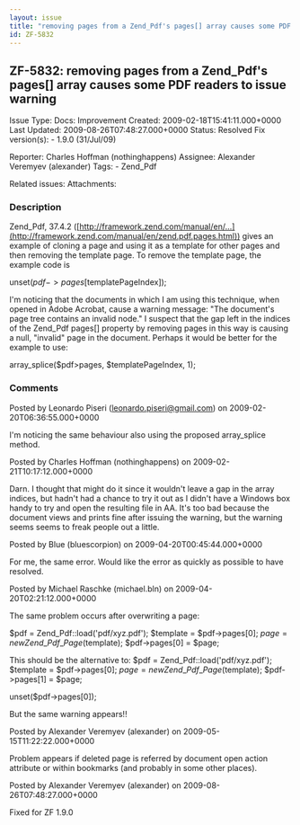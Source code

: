 ```yaml
---
layout: issue
title: "removing pages from a Zend_Pdf's pages[] array causes some PDF readers to issue warning"
id: ZF-5832
---
```


ZF-5832: removing pages from a Zend\_Pdf's pages[] array causes some PDF readers to issue warning
-------------------------------------------------------------------------------------------------

 Issue Type: Docs: Improvement Created: 2009-02-18T15:41:11.000+0000 Last Updated: 2009-08-26T07:48:27.000+0000 Status: Resolved Fix version(s): - 1.9.0 (31/Jul/09)
 
 Reporter:  Charles Hoffman (nothinghappens)  Assignee:  Alexander Veremyev (alexander)  Tags: - Zend\_Pdf
 
 Related issues: 
 Attachments: 
### Description

Zend\_Pdf, 37.4.2 ([http://framework.zend.com/manual/en/…](http://framework.zend.com/manual/en/zend.pdf.pages.html)) gives an example of cloning a page and using it as a template for other pages and then removing the template page. To remove the template page, the example code is

unset($pdf->pages[$templatePageIndex]);

I'm noticing that the documents in which I am using this technique, when opened in Adobe Acrobat, cause a warning message: "The document's page tree contains an invalid node." I suspect that the gap left in the indices of the Zend\_Pdf pages[] property by removing pages in this way is causing a null, "invalid" page in the document. Perhaps it would be better for the example to use:

array\_splice($pdf>pages, $templatePageIndex, 1);

 

 

### Comments

Posted by Leonardo Piseri (leonardo.piseri@gmail.com) on 2009-02-20T06:36:55.000+0000

I'm noticing the same behaviour also using the proposed array\_splice method.

 

 

Posted by Charles Hoffman (nothinghappens) on 2009-02-21T10:17:12.000+0000

Darn. I thought that might do it since it wouldn't leave a gap in the array indices, but hadn't had a chance to try it out as I didn't have a Windows box handy to try and open the resulting file in AA. It's too bad because the document views and prints fine after issuing the warning, but the warning seems seems to freak people out a little.

 

 

Posted by Blue (bluescorpion) on 2009-04-20T00:45:44.000+0000

For me, the same error. Would like the error as quickly as possible to have resolved.

 

 

Posted by Michael Raschke (michael.bln) on 2009-04-20T02:21:12.000+0000

The same problem occurs after overwriting a page:

$pdf = Zend\_Pdf::load('pdf/xyz.pdf'); $template = $pdf->pages[0]; $page = new Zend\_Pdf\_Page($template); $pdf->pages[0] = $page;

This should be the alternative to: $pdf = Zend\_Pdf::load('pdf/xyz.pdf'); $template = $pdf->pages[0]; $page = new Zend\_Pdf\_Page($template); $pdf->pages[1] = $page;

unset($pdf->pages[0]);

But the same warning appears!!

 

 

Posted by Alexander Veremyev (alexander) on 2009-05-15T11:22:22.000+0000

Problem appears if deleted page is referred by document open action attribute or within bookmarks (and probably in some other places).

 

 

Posted by Alexander Veremyev (alexander) on 2009-08-26T07:48:27.000+0000

Fixed for ZF 1.9.0

 

 